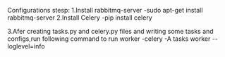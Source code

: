 Configurations stesp:
1.Install rabbitmq-server
-sudo apt-get install rabbitmq-server
2.Install Celery
-pip install celery

3.Afer creating tasks.py and celery.py files and writing some tasks and configs,run following command to run worker
-celery -A tasks worker --loglevel=info
